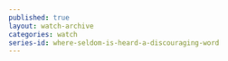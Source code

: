 ```yaml
---
published: true
layout: watch-archive
categories: watch
series-id: where-seldom-is-heard-a-discouraging-word
---
```

